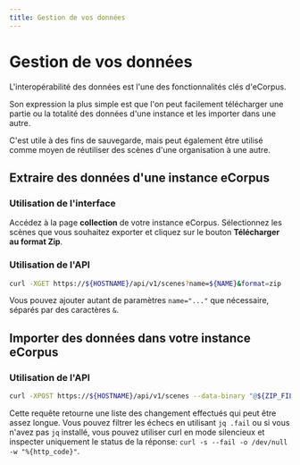 ```yaml
---
title: Gestion de vos données
---
```


# Gestion de vos données

L'interopérabilité des données est l'une des fonctionnalités clés d'eCorpus.

Son expression la plus simple est que l'on peut facilement télécharger une partie ou la totalité des données d'une instance et les importer dans une autre.

C'est utile à des fins de sauvegarde, mais peut également être utilisé comme moyen de réutiliser des scènes d'une organisation à une autre.

## Extraire des données d'une instance eCorpus

### Utilisation de l'interface

Accédez à la page **collection** de votre instance eCorpus. Sélectionnez les scènes que vous souhaitez exporter et cliquez sur le bouton **Télécharger au format Zip**.


### Utilisation de l'API

```bash
curl -XGET https://${HOSTNAME}/api/v1/scenes?name=${NAME}&format=zip
```
Vous pouvez ajouter autant de paramètres `name="..."` que nécessaire, séparés par des caractères `&`.


## Importer des données dans votre instance eCorpus

### Utilisation de l'API

```bash
curl -XPOST https://${HOSTNAME}/api/v1/scenes --data-binary "@${ZIP_FILE}" | jq .
```

Cette requête retourne une liste des changement effectués qui peut être assez longue. Vous pouvez filtrer les échecs en utilisant `jq .fail` ou si vous n'avez pas `jq` installé, vous pouvez utiliser curl en mode silencieux et inspecter uniquement le status de la réponse: `curl -s --fail -o /dev/null -w "%{http_code}"`.
